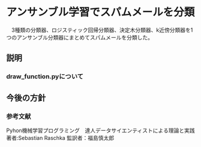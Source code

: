 # アンサンブル学習でスパムメールを分類
　3種類の分類器、ロジスティック回帰分類器、決定木分類器、k近傍分類器を1つのアンサンブル分類器にまとめてスパムメールを分類した。
## 説明
### draw_function.pyについて

###

## 今後の方針

### 参考文献
Pyhon機械学習プログラミング　達人データサイエンティストによる理論と実践
著者:Sebastian Raschka
監訳者：福島慎太郎

